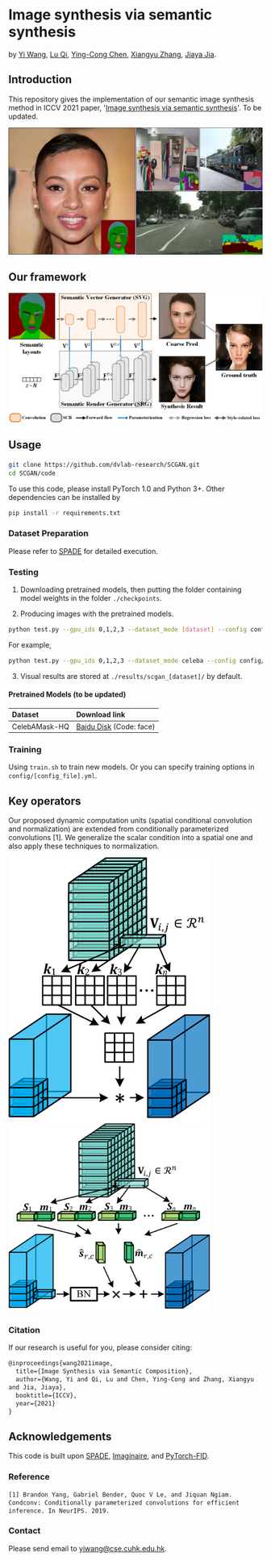 # Image synthesis via semantic synthesis
by [Yi Wang](https://shepnerd.github.io/), [Lu Qi](http://luqi.info), [Ying-Cong Chen](https://www.yingcong.me), [Xiangyu Zhang](), [Jiaya Jia](https://jiaya.me).

## Introduction
This repository gives the implementation of our semantic image synthesis method in ICCV 2021 paper, '[Image synthesis via semantic synthesis]()'. To be updated.

![Teaser](./media/teaser-v2.png)

## Our framework

![framework](./media/framework-v4.png)

## Usage

```bash
git clone https://github.com/dvlab-research/SCGAN.git
cd SCGAN/code
```

To use this code, please install PyTorch 1.0 and Python 3+. Other dependencies can be installed by
```bash
pip install -r requirements.txt
```

### Dataset Preparation
Please refer to [SPADE](https://github.com/NVlabs/SPADE) for detailed execution.

### Testing
1. Downloading pretrained models, then putting the folder containing model weights in the folder `./checkpoints`.

2. Producing images with the pretrained models.
```bash
python test.py --gpu_ids 0,1,2,3 --dataset_mode [dataset] --config config/scgan_[dataset]_test.yml --fid --gt [gt_path] --visual_n 1
```
For example,
```bash
python test.py --gpu_ids 0,1,2,3 --dataset_mode celeba --config config/scgan_celeba-test.yml --fid --gt /data/datasets/celeba --visual_n 1
```

3. Visual results are stored at `./results/scgan_[dataset]/` by default.

#### Pretrained Models (to be updated)
|Dataset       |Download link     |
|:-------------|:-----------------|
|CelebAMask-HQ |[Baidu Disk](https://pan.baidu.com/s/1__AtIALtbv0H5IDAB8_sjA) (Code: face)|

### Training
Using `train.sh` to train new models. Or you can specify training options in `config/[config_file].yml`.

## Key operators
Our proposed dynamic computation units (spatial conditional convolution and normalization) are extended from conditionally parameterized convolutions [1]. We generalize the scalar condition into a spatial one and also apply these techniques to normalization.

[comment]: ![scc](./media/scc-conv.png)![scn](./media/scc-norm.png)
<img alt="scc-conv" src="./media/scc-conv.png" width="400"> <img alt="scc-norm" src="./media/scc-norm.png" width="400"> 

### Citation

If our research is useful for you, please consider citing:

    @inproceedings{wang2021image,
      title={Image Synthesis via Semantic Composition},
      author={Wang, Yi and Qi, Lu and Chen, Ying-Cong and Zhang, Xiangyu and Jia, Jiaya},
      booktitle={ICCV},
      year={2021}
    }

## Acknowledgements
This code is built upon [SPADE](https://github.com/NVlabs/SPADE), [Imaginaire](https://github.com/NVlabs/imaginaire), and [PyTorch-FID](https://github.com/mseitzer/pytorch-fid).

### Reference
```
[1] Brandon Yang, Gabriel Bender, Quoc V Le, and Jiquan Ngiam. Condconv: Conditionally parameterized convolutions for efficient inference. In NeurIPS. 2019.
```

### Contact

Please send email to yiwang@cse.cuhk.edu.hk.
